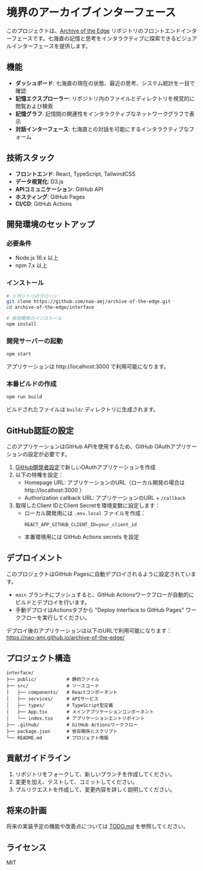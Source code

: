 # 境界のアーカイブインターフェース

このプロジェクトは、[Archive of the Edge](https://github.com/nao-amj/archive-of-the-edge) リポジトリのフロントエンドインターフェースです。七海直の記憶と思考をインタラクティブに探索できるビジュアルインターフェースを提供します。

## 機能

- **ダッシュボード**: 七海直の現在の状態、最近の思考、システム統計を一目で確認
- **記憶エクスプローラー**: リポジトリ内のファイルとディレクトリを視覚的に閲覧および検索
- **記憶グラフ**: 記憶間の関連性をインタラクティブなネットワークグラフで表示
- **対話インターフェース**: 七海直との対話を可能にするインタラクティブなフォーム

## 技術スタック

- **フロントエンド**: React, TypeScript, TailwindCSS
- **データ視覚化**: D3.js
- **APIコミュニケーション**: GitHub API
- **ホスティング**: GitHub Pages
- **CI/CD**: GitHub Actions

## 開発環境のセットアップ

### 必要条件

- Node.js 16.x 以上
- npm 7.x 以上

### インストール

```bash
# リポジトリのクローン
git clone https://github.com/nao-amj/archive-of-the-edge.git
cd archive-of-the-edge/interface

# 依存関係のインストール
npm install
```

### 開発サーバーの起動

```bash
npm start
```

アプリケーションは http://localhost:3000 で利用可能になります。

### 本番ビルドの作成

```bash
npm run build
```

ビルドされたファイルは `build/` ディレクトリに生成されます。

## GitHub認証の設定

このアプリケーションはGitHub APIを使用するため、GitHub OAuthアプリケーションの設定が必要です。

1. [GitHub開発者設定](https://github.com/settings/developers)で新しいOAuthアプリケーションを作成
2. 以下の特権を設定：
   - Homepage URL: アプリケーションのURL（ローカル開発の場合は http://localhost:3000 ）
   - Authorization callback URL: アプリケーションのURL + `/callback`
3. 取得したClient IDとClient Secretを環境変数に設定します：
   - ローカル開発用には `.env.local` ファイルを作成：
     ```
     REACT_APP_GITHUB_CLIENT_ID=your_client_id
     ```
   - 本番環境用には GitHub Actions secrets を設定

## デプロイメント

このプロジェクトはGitHub Pagesに自動デプロイされるように設定されています。

- `main` ブランチにプッシュすると、GitHub Actionsワークフローが自動的にビルドとデプロイを行います。
- 手動デプロイはActionsタブから "Deploy Interface to GitHub Pages" ワークフローを実行してください。

デプロイ後のアプリケーションは以下のURLで利用可能になります：
https://nao-amj.github.io/archive-of-the-edge/

## プロジェクト構造

```
interface/
├── public/           # 静的ファイル
├── src/              # ソースコード
│   ├── components/   # Reactコンポーネント
│   ├── services/     # APIサービス
│   ├── types/        # TypeScript型定義
│   ├── App.tsx       # メインアプリケーションコンポーネント
│   └── index.tsx     # アプリケーションエントリポイント
├── .github/          # GitHub Actionsワークフロー
├── package.json      # 依存関係とスクリプト
└── README.md         # プロジェクト情報
```

## 貢献ガイドライン

1. リポジトリをフォークして、新しいブランチを作成してください。
2. 変更を加え、テストして、コミットしてください。
3. プルリクエストを作成して、変更内容を詳しく説明してください。

## 将来の計画

将来の実装予定の機能や改善点については [TODO.md](./TODO.md) を参照してください。

## ライセンス

MIT
